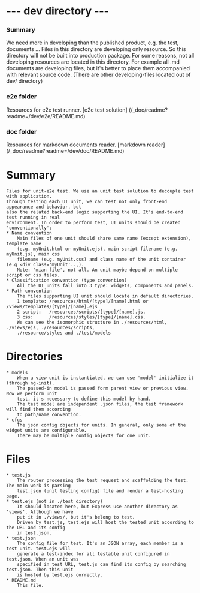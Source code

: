 
# --- dev directory ---

### Summary
We need more in developing than the published product, e.g. the test, documents ...
Files in this directory are developing only resource. So this directory will not be built
into production package.
For some reasons, not all developing resources are located in this directory. For example 
all .md documents are developing files, but it's better to place them accompanied with relevant 
source code. (There are other developing-files located out of dev/ directory)

### e2e folder
Resources for e2e test runner. [e2e test solution] (/_doc/readme?readme=/dev/e2e/README.md)

### doc folder
Resources for markdown documents reader. [markdown reader] (/_doc/readme?readme=/dev/doc/README.md)

### 
# Summary
	Files for unit-e2e test. We use an unit test solution to decouple test with application. 
	Through testing each UI unit, we can test not only front-end appearance and behavior, but 
	also the related back-end logic supporting the UI. It's end-to-end test running in real 
	environment. In order to perform test, UI units should be created 'conventionally':
	* Name convention
		Main files of one unit should share same name (except extension), template name 
		(e.g. myUnit.html or myUnit.ejs), main script filename (e.g. myUnit.js), main css 
		filename (e.g. myUnit.css) and class name of the unit container (e.g <div class='myUnit'..,).
		Note: 'mian file', not all. An unit maybe depend on multiple script or css files.
	* Classification convention (type convention)
		All the UI units fall into 3 type: widgets, components and panels.
	* Path convention
		The files supporting UI unit should locate in default directories. 
		1 template: /resources/html/[type]/[name].html or /views/templates/[type]/[name].ejs
		2 script:	/resources/scripts/[type]/[name].js.
		3 css:		/resources/styles/[type]/[name].css.
		We can see the isomorphic structure in ./resources/html, ./views/ejs, ./resources/scripts, 
		./resource/styles and ./test/models
		
# Directories
	* models
		When a view unit is instantiated, we can use 'model' initialize it (through ng-init).
		The passed-in model is passed form parent view or previous view. Now we perform unit 
		test, it's necessary to define this model by hand. 
		The test model are independent .json files, the test framework will find them according 
		to path/name convention.
	* cfgs
		The json config objects for units. In general, only some of the widget units are configurable. 
		There may be multiple config objects for one unit. 
		
# Files
	* test.js	
		The router processing the test request and scaffolding the test. The main work is parsing 
		test.json (unit testing config) file and render a test-hosting page.
	* test.ejs (not in ./test directory)
		It should located here, but Express use another directory as 'views'. Although we have  
		put it in ./views/, but it's belong to test. 
		Driven by test.js, test.ejs will host the tested unit according to the URL and its config 
		in test.json.
	* test.json
		The config file for test. It's an JSON array, each member is a test unit. test.ejs will 
		generate a test-index for all testable unit configured in test.json. When an unit was 
		specified in test URL, test.js can find its config by searching test.json. Then this unit 
		is hosted by test.ejs correctly.
	* README.md
		This file.
		
		
		
		
		
		
		
	